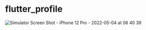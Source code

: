 # flutter_profile


![Simulator Screen Shot - iPhone 12 Pro - 2022-05-04 at 06 40 39](https://user-images.githubusercontent.com/96834002/166643251-82725205-05c5-4163-8773-d8574f4466d8.png)
